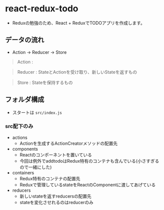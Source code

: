 # react-redux-todo

* Reduxの勉強のため、React + ReduxでTODOアプリを作成します。

## データの流れ

* Action -> Reducer -> Store

>Action : 

>Reducer : StateとActionを受け取り、新しいStateを返すもの

>Store : Stateを保持するもの

## フォルダ構成

* スタートは ```src/index.js```

### src配下のみ

* actions
    - Actionを生成するActionCreatorメソッドの配置先
* components
    - Reactのコンポーネントを置いている
    - 今回は例外でaddtodoはRedux特有のコンテナも含んでいる(小さすぎるので一緒にした)
* containers
    - Redux特有のコンテナの配置先
    - Reduxで管理しているstateをReactのComponentに渡してあげている
* reducers
    - 新しいstateを返すreducersの配置先
    - stateを変化させれるのはreducerのみ
